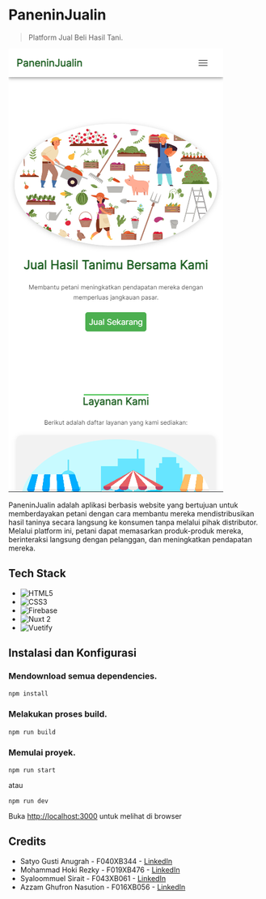 # PaneninJualin

> Platform Jual Beli Hasil Tani.

![](preview.png)

<p> PaneninJualin adalah aplikasi berbasis website yang bertujuan untuk memberdayakan petani dengan cara membantu mereka mendistribusikan hasil taninya secara langsung ke konsumen tanpa melalui pihak distributor. Melalui platform ini, petani dapat memasarkan produk-produk mereka, berinteraksi langsung dengan pelanggan, dan meningkatkan pendapatan mereka. <p>

## Tech Stack

* ![HTML5](https://img.shields.io/badge/html5-%23E34F26.svg?style=for-the-badge&logo=html5&logoColor=white)
* ![CSS3](https://img.shields.io/badge/css3-%231572B6.svg?style=for-the-badge&logo=css3&logoColor=white)
* ![Firebase](https://img.shields.io/badge/firebase-%23039BE5.svg?style=for-the-badge&logo=firebase)
* ![Nuxt 2](https://img.shields.io/badge/Nuxt-002E3B?style=for-the-badge&logo=nuxtdotjs&logoColor=#00DC82)
* ![Vuetify](https://img.shields.io/badge/Vuetify-1867C0?style=for-the-badge&logo=vuetify&logoColor=AEDDFF)

## Instalasi dan Konfigurasi

### Mendownload semua dependencies.
```
npm install
```

### Melakukan proses build.
```
npm run build
```

### Memulai proyek.
```
npm run start
```
atau

```
npm run dev
```

Buka [http://localhost:3000](https://localhost:3000) untuk melihat di browser

## Credits

* Satyo Gusti Anugrah - F040XB344 - [LinkedIn](https://www.linkedin.com/in/satyogustianugrah/)
* Mohammad Hoki Rezky - F019XB476 - [LinkedIn](https://www.linkedin.com/in/mhokirezky/)
* Syaloommuel Sirait - F043XB061 - [LinkedIn](https://www.linkedin.com/in/syaloommuel-sirait-3b263b221/)
* Azzam Ghufron Nasution - F016XB056 - [LinkedIn](https://www.linkedin.com/in/azzam-ghufron-nasution-6a1950250/)
